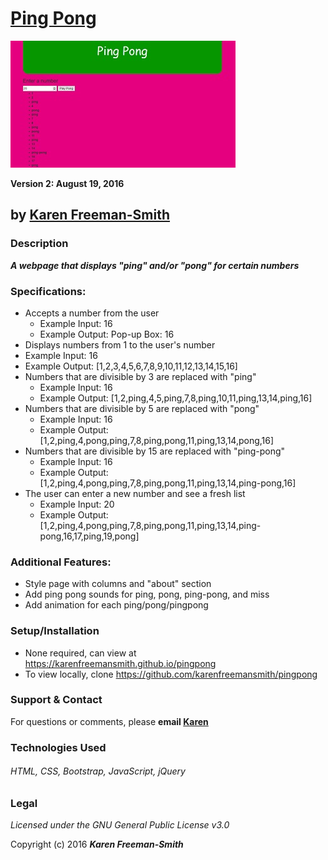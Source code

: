 # [Ping Pong](http://karenfreemansmith.github.io/pingpong)
![project screenshot](/img/screenshot.jpg)

__Version 2: August 19, 2016__
## by [Karen Freeman-Smith](http://karenfreemansmith.github.io/myportfolio)

### Description
__*A webpage that displays "ping" and/or "pong" for certain numbers*__

### Specifications:
  * Accepts a number from the user
    * Example Input: 16
    * Example Output: Pop-up Box: 16
  * Displays numbers from 1 to the user's number
  * Example Input: 16
  * Example Output: [1,2,3,4,5,6,7,8,9,10,11,12,13,14,15,16]
  * Numbers that are divisible by 3 are replaced with "ping"
    * Example Input: 16
    * Example Output: [1,2,ping,4,5,ping,7,8,ping,10,11,ping,13,14,ping,16]
  * Numbers that are divisible by 5 are replaced with "pong"
    * Example Input: 16
    * Example Output: [1,2,ping,4,pong,ping,7,8,ping,pong,11,ping,13,14,pong,16]
  * Numbers that are divisible by 15 are replaced with "ping-pong"
    * Example Input: 16
    * Example Output:[1,2,ping,4,pong,ping,7,8,ping,pong,11,ping,13,14,ping-pong,16]
  * The user can enter a new number and see a fresh list
    * Example Input: 20
    * Example Output: [1,2,ping,4,pong,ping,7,8,ping,pong,11,ping,13,14,ping-pong,16,17,ping,19,pong]

### Additional Features:
* Style page with columns and "about" section
* Add ping pong sounds for ping, pong, ping-pong, and miss
* Add animation for each ping/pong/pingpong

### Setup/Installation
* None required, can view at https://karenfreemansmith.github.io/pingpong
* To view locally, clone https://github.com/karenfreemansmith/pingpong

### Support & Contact
For questions or comments, please __email [Karen](karenfreemansmith@gmail.com)__

### Technologies Used
###### HTML, CSS, Bootstrap, JavaScript, jQuery

### Legal
*Licensed under the GNU General Public License v3.0*

Copyright (c) 2016 **_Karen Freeman-Smith_**
